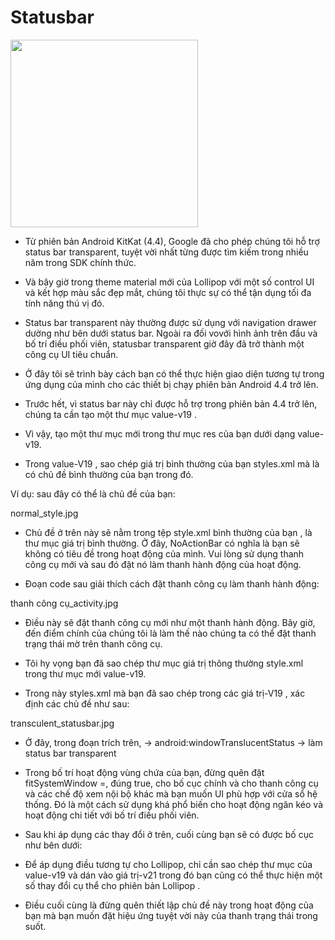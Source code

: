 # Statusbar
<img src="img/image1.png" height="300"/>

- Từ phiên bản Android KitKat (4.4), Google đã cho phép chúng tôi hỗ trợ status bar transparent, tuyệt vời nhất từng được tìm kiếm trong nhiều năm trong SDK chính thức.

- Và bây giờ trong theme material mới của Lollipop với một số control UI và kết hợp màu sắc đẹp mắt, chúng tôi thực sự có thể tận dụng tối đa tính năng thú vị đó.

- Status bar transparent này thường được sử dụng với navigation drawer dường như bên dưới status bar. Ngoài ra đối vovới hình ảnh trên đầu và bố trí điều phối viên, statusbar transparent giờ đây đã trở thành một công cụ UI tiêu chuẩn.

- Ở đây tôi sẽ trình bày cách bạn có thể thực hiện giao diện tương tự trong ứng dụng của mình cho các thiết bị chạy phiên bản Android 4.4 trở lên.

- Trước hết, vì status bar này chỉ được hỗ trợ trong phiên bản 4.4 trở lên, chúng ta cần tạo một thư mục value-v19 .

- Vì vậy, tạo một thư mục mới trong thư mục res của bạn dưới dạng value-v19.

- Trong value-V19 , sao chép giá trị bình thường của bạn styles.xml mà là có chủ đề bình thường của bạn trong đó.

Ví dụ: sau đây có thể là chủ đề của bạn:

normal_style.jpg

- Chủ đề ở trên này sẽ nằm trong tệp style.xml bình thường của bạn , là thư mục giá trị bình thường. Ở đây, NoActionBar có nghĩa là bạn sẽ không có tiêu đề trong hoạt động của mình. Vui lòng sử dụng thanh công cụ mới và sau đó đặt nó làm thanh hành động của hoạt động.

- Đoạn code sau giải thích cách đặt thanh công cụ làm thanh hành động:

thanh công cụ_activity.jpg

- Điều này sẽ đặt thanh công cụ mới như một thanh hành động. Bây giờ, đến điểm chính của chúng tôi là làm thế nào chúng ta có thể đặt thanh trạng thái mờ trên thanh công cụ.

- Tôi hy vọng bạn đã sao chép thư mục giá trị thông thường style.xml trong thư mục mới value-v19. 

- Trong này styles.xml mà bạn đã sao chép trong các giá trị-V19 , xác định các chủ đề như sau:

transculent_statusbar.jpg

- Ở đây, trong đoạn trích trên, -> android:windowTranslucentStatus -> làm status bar transparent

- Trong bố trí hoạt động vùng chứa của bạn, đừng quên đặt fitSystemWindow =, đúng true, cho bố cục chính và cho thanh công cụ và các chế độ xem nội bộ khác mà bạn muốn UI phù hợp với cửa sổ hệ thống. Đó là một cách sử dụng khá phổ biến cho hoạt động ngăn kéo và hoạt động chi tiết với bố trí điều phối viên.

- Sau khi áp dụng các thay đổi ở trên, cuối cùng bạn sẽ có được bố cục như bên dưới:
- Để áp dụng điều tương tự cho Lollipop, chỉ cần sao chép thư mục của value-v19 và dán vào giá trị-v21 trong đó bạn cũng có thể thực hiện một số thay đổi cụ thể cho phiên bản Lollipop .

- Điều cuối cùng là đừng quên thiết lập chủ đề này trong hoạt động của bạn mà bạn muốn đặt hiệu ứng tuyệt vời này của thanh trạng thái trong suốt.

